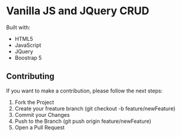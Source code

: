 # Vanilla JS and JQuery CRUD

Built with:

- HTML5
- JavaScript
- JQuery
- Boostrap 5

## Contributing
If you want to make a contribution, please follow the next steps:

1. Fork the Project
2. Create your freature branch (git checkout -b feature/newFeature)
3. Commit your Changes
4. Push to the Branch (git push origin feature/newFeature)
5. Open a Pull Request
